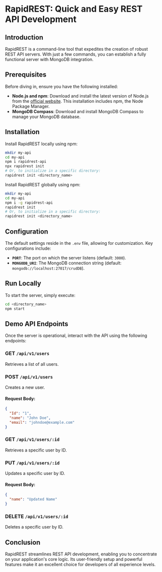 
# RapidREST: Quick and Easy REST API Development

## Introduction
RapidREST is a command-line tool that expedites the creation of robust REST API servers. With just a few commands, you can establish a fully functional server with MongoDB integration.

## Prerequisites
Before diving in, ensure you have the following installed:

- **Node.js and npm**: Download and install the latest version of Node.js from the [official website](https://nodejs.org/). This installation includes npm, the Node Package Manager.
- **MongoDB Compass**: Download and install MongoDB Compass to manage your MongoDB database.

## Installation

Install RapidREST locally using npm:

```bash
mkdir my-api
cd my-api
npm i rapidrest-api
npx rapidrest init
# Or, to initialize in a specific directory:
rapidrest init <directory_name>
```

Install RapidREST globally using npm:

```bash
mkdir my-api
cd my-api
npm i -g rapidrest-api
rapidrest init
# Or, to initialize in a specific directory:
rapidrest init <directory_name>
```

## Configuration
The default settings reside in the `.env` file, allowing for customization. Key configurations include:

- **`PORT`**: The port on which the server listens (default: `3000`).
- **`MONGODB_URI`**: The MongoDB connection string (default: `mongodb://localhost:27017/crudDB`).

## Run Locally
To start the server, simply execute:

```bash
cd <directory_name>
npm start
```

## Demo API Endpoints
Once the server is operational, interact with the API using the following endpoints:

### GET `/api/v1/users`
Retrieves a list of all users.

### POST `/api/v1/users`
Creates a new user.

#### Request Body:
```json
{
  "Id": "1",
  "name": "John Doe",
  "email": "johndoe@example.com"
}
```

### GET `/api/v1/users/:id`
Retrieves a specific user by ID.

### PUT `/api/v1/users/:id`
Updates a specific user by ID.

#### Request Body:
```json
{
  "name": "Updated Name"
}
```

### DELETE `/api/v1/users/:id`
Deletes a specific user by ID.

## Conclusion
RapidREST streamlines REST API development, enabling you to concentrate on your application's core logic. Its user-friendly setup and powerful features make it an excellent choice for developers of all experience levels.
